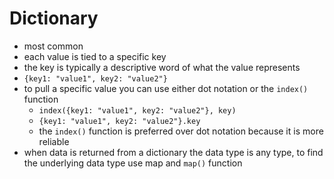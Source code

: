 # Dictionary

- most common
- each value is tied to a specific key
- the key is typically a descriptive word of what the value represents
- `{key1: "value1", key2: "value2"}`
- to pull a specific value you can use either dot notation or the `index()` function
    - `index({key1: "value1", key2: "value2"}, key)`
    - `{key1: "value1", key2: "value2"}.key`
    - the `index()` function is preferred over dot notation because it is more reliable
- when data is returned from a dictionary the data type is any type, to find the underlying data type use map and `map()` function
